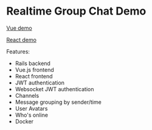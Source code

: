# Realtime Group Chat Demo

[Vue demo](https://chat-demo-vue.herokuapp.com?framework=vue)

[React demo](https://chat-demo-vue.herokuapp.com?framework=react)

Features:

* Rails backend
* Vue.js frontend
* React frontend
* JWT authentication
* Websocket JWT authentication
* Channels
* Message grouping by sender/time
* User Avatars
* Who's online
* Docker
